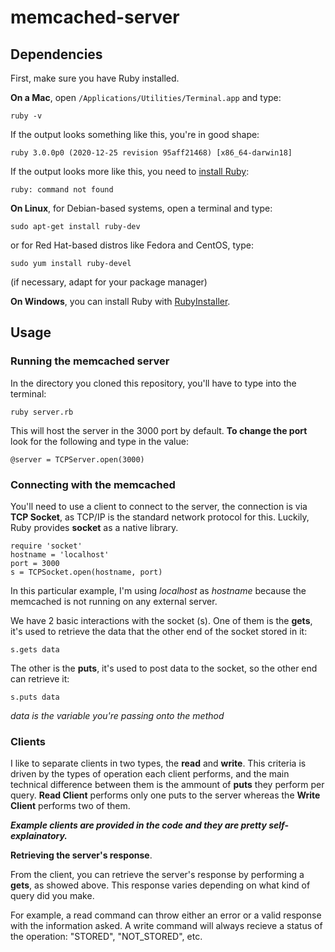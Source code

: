 # memcached-server

## Dependencies
First, make sure you have Ruby installed.

**On a Mac**, open `/Applications/Utilities/Terminal.app` and type:

    ruby -v

If the output looks something like this, you're in good shape:

    ruby 3.0.0p0 (2020-12-25 revision 95aff21468) [x86_64-darwin18]

If the output looks more like this, you need to [install Ruby][ruby]:

[ruby]: https://www.ruby-lang.org/en/downloads/

    ruby: command not found

**On Linux**, for Debian-based systems, open a terminal and type:

    sudo apt-get install ruby-dev

or for Red Hat-based distros like Fedora and CentOS, type:

    sudo yum install ruby-devel

(if necessary, adapt for your package manager)

**On Windows**, you can install Ruby with [RubyInstaller][rubyinstaller].

[rubyinstaller]: http://rubyinstaller.org/downloads/


## Usage

### Running the memcached server
In the directory you cloned this repository, you'll have to type into the terminal:
  
    ruby server.rb

This will host the server in the 3000 port by default.
 **To change the port** look for the following and type in the value:
  
    @server = TCPServer.open(3000)

### Connecting with the memcached
You'll need to use a client to connect to the server, the connection is via **TCP Socket**, as TCP/IP is the standard network protocol for this.
Luckily, Ruby provides **socket** as a native library.

    require 'socket'
    hostname = 'localhost'
    port = 3000
    s = TCPSocket.open(hostname, port)
    
In this particular example, I'm using *localhost* as *hostname* because the memcached is not running on any external server.

We have 2 basic interactions with the socket (s).
One of them is the **gets**, it's used to retrieve the data that the other end of the socket stored in it:

    s.gets data
    
The other is the **puts**, it's used to post data to the socket, so the other end can retrieve it:

    s.puts data

*data is the variable you're passing onto the method*

### Clients
I like to separate clients in two types, the **read** and **write**. This criteria is driven by the types of operation each client performs, and the main technical difference between them is the ammount of **puts** they perform per query.
**Read Client** performs only one puts to the server whereas the **Write Client** performs two of them.

***Example clients are provided in the code and they are pretty self-explainatory.***

**Retrieving the server's response**.

From the client, you can retrieve the server's response by performing a **gets**, as showed above.
This response varies depending on what kind of query did you make.

For example, a read command can throw either an error or a valid response with the information asked.
A write command will always recieve a status of the operation: "STORED", "NOT_STORED", etc.


